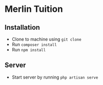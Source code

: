 # Merlin Tuition

## Installation

* Clone to machine using `git clone`
* Run `composer install`
* Run `npm install`

## Server
* Start server by running `php artisan serve`
